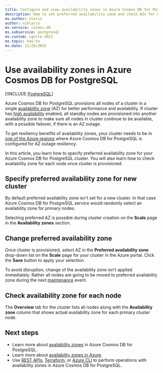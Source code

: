 ```yaml
---
title: Configure and view availability zones in Azure Cosmos DB for PostgreSQL
description: How to set preferred availability zone and check AZs for nodes
ms.author: nlarin
author: niklarin
ms.service: cosmos-db
ms.subservice: postgresql
ms.custom: ignite-2022
ms.topic: how-to
ms.date: 11/29/2023
---
```


# Use availability zones in Azure Cosmos DB for PostgreSQL

[!INCLUDE [PostgreSQL](../includes/appliesto-postgresql.md)]

Azure Cosmos DB for PostgreSQL provisions all nodes of a cluster in a single [availability zone](./concepts-availability-zones.md) (AZ) for better performance and availability. If cluster has [high availability](./concepts-high-availability.md) enabled, all standby nodes are provisioned into another availability zone to make sure all nodes in cluster continue to be available, with a possible failover, if there is an AZ outage.

To get resiliency benefits of availability zones, your cluster needs to be in [one of the Azure regions](./resources-regions.md) where Azure Cosmos DB for PostgreSQL is configured for AZ outage resiliency.

In this article, you learn how to specify preferred availability zone for your Azure Cosmos DB for PostgreSQL cluster. You will also learn how to check availability zone for each node once cluster is provisioned.

## Specify preferred availability zone for new cluster

By default preferred availability zone isn't set for a new cluster. In that case Azure Cosmos DB for PostgreSQL service would randomly select an availability zone for primary nodes.

Selecting preferred AZ is possible during cluster creation on the **Scale** page in the **Availability zones** section.

## Change preferred availability zone

Once cluster is provisioned, select AZ in the **Preferred availability zone** drop-down list on the **Scale** page for your cluster in the Azure portal. Click the **Save** button to apply your selection.

To avoid disruption, change of the availability zone isn't applied immediately. Rather all nodes are going to be moved to preferred availability zone during the next [maintenance](./concepts-maintenance.md) event.

## Check availability zone for each node

The **Overview** tab for the cluster lists all nodes along with the **Availability zone** column that shows actual availability zone for each primary cluster node.

## Next steps

- Learn more about [availability zones](./concepts-availability-zones.md) in Azure Cosmos DB for PostgreSQL.
- Learn more about [availability zones in Azure](/azure/reliability/availability-zones-overview).
- Use [REST APIs](/rest/api/postgresqlhsc/clusters/update), [Terraform](https://registry.terraform.io/providers/hashicorp/azurerm/latest/docs/resources/cosmosdb_postgresql_cluster), or [Azure CLI](/cli/azure/cosmosdb/postgres/cluster#az-cosmosdb-postgres-cluster-update) to perform operations with availability zones in Azure Cosmos DB for PostgreSQL.
